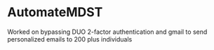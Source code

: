 # AutomateMDST

Worked on bypassing DUO 2-factor authentication and gmail to send personalized emails to 200 plus individuals
